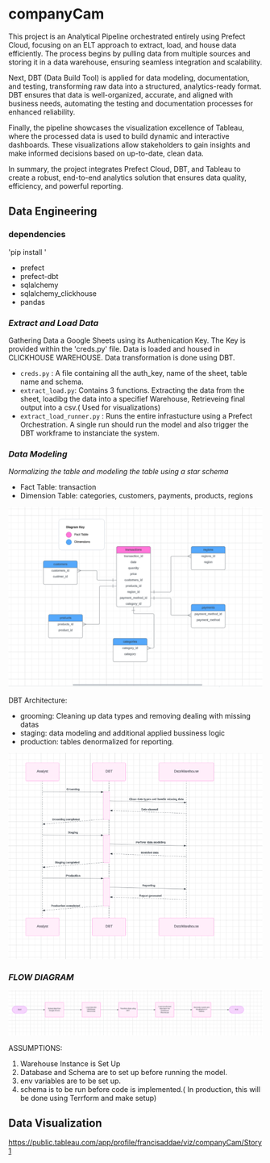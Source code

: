 # companyCam

This project is an Analytical Pipeline orchestrated entirely using Prefect Cloud, focusing on an ELT approach to extract, load, and house data efficiently. The process begins by pulling data from multiple sources and storing it in a data warehouse, ensuring seamless integration and scalability.

Next, DBT (Data Build Tool) is applied for data modeling, documentation, and testing, transforming raw data into a structured, analytics-ready format. DBT ensures that data is well-organized, accurate, and aligned with business needs, automating the testing and documentation processes for enhanced reliability.

Finally, the pipeline showcases the visualization excellence of Tableau, where the processed data is used to build dynamic and interactive dashboards. These visualizations allow stakeholders to gain insights and make informed decisions based on up-to-date, clean data.

In summary, the project integrates Prefect Cloud, DBT, and Tableau to create a robust, end-to-end analytics solution that ensures data quality, efficiency, and powerful reporting.

## Data Engineering

### dependencies

'pip install '

- prefect
- prefect-dbt
- sqlalchemy
- sqlalchemy_clickhouse
- pandas

### *Extract and Load Data*

Gathering Data a Google Sheets using its Authenication Key. The Key is provided within the 'creds.py' file. Data is loaded and housed in CLICKHOUSE WAREHOUSE. Data transformation is done using DBT.

  - `creds.py` : A file containing all the auth_key, name of the sheet, table name and schema.
  - `extract_load.py`: Contains 3 functions. Extracting the data from the sheet, loadibg the data into a specifief Warehouse, Retrieveing final output into a csv.( Used for visualizations)
  - `extract_load_runner.py` : Runs the entire infrastucture using a Prefect Orchestration. A single run should run the model and also trigger the DBT workframe to instanciate the system.

### *Data Modeling*

*Normalizing the table and modeling the table using a star schema*

   - Fact Table: transaction
   - Dimension Table: categories, customers, payments, products, regions

![Star Schema](/pictures/star_schema.png)


DBT Architecture:
  - grooming: Cleaning up data types and removing dealing with missing datas
  - staging: data modeling and additional applied bussiness logic
  - production: tables denormalized for reporting.

![DBT System](/pictures/dbt.png)


### *FLOW DIAGRAM*
![Prefect Flow](/pictures/flow_process.png)

ASSUMPTIONS:

 1. Warehouse Instance is Set Up
 2. Database and Schema are to set up before running the model.
 3. env variables are to be set up.
 4. schema is to be run before code is implemented.( In production, this will be done using Terrform and make setup)


 ## Data Visualization

<https://public.tableau.com/app/profile/francisaddae/viz/companyCam/Story1>



